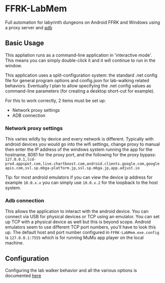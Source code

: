# FFRK-LabMem
Full automation for labyrinth dungeons on Android FFRK and Windows using a proxy server and [adb](https://developer.android.com/studio/command-line/adb)

## Basic Usage
This appliation runs as a command-line application in 'interactive mode'.  This means you can simply double-click it and it will continue to run in the window.

This application uses a split-configuration system: the standard .net config file for general program options and config.json for lab-walking related behaviors.  Eventually I plan to allow specifying the .net config values as command-line parameters (for creating a desktop short-cut for example).

For this to work correctly, 2 items must be set up:
* Network proxy settings
* ADB connection

### Network proxy settings
This varies wildly by device and every network is different.  Typically with android devices you would go into the wifi settings, change proxy to manual then enter the IP address of the windows system running the app for the hostname, 8081 for the proxy port, and the following for the proxy bypass:
`127.0.0.1,lcd-prod.appspot.com,live.chartboost.com,android.clients.google.com,googleapis.com,ssl.sp.mbga-platform.jp,ssl.sp.mbga.jp,app.adjust.io`

Tip: for most android emulators if you can view the device ip address for example `10.0.x.x` you can simply use `10.0.x.2` for the loopback to the host system.

### Adb connection
This allows the application to interact with the android device.  You can connect via USB for physical devices or TCP using an emulator.  You can set up TCP with a physical device as well but this is beyond scope.  Android emulators seem to use different TCP port numbers, you'll have to look this up.  The default host and port number configured in `FFRK-LabMem.exe.config` is `127.0.0.1:7555` which is for running MuMu app player on the local machine.

## Configuration
Configuring the lab walker behavior and all the various options is documented [here](./FFRK-LabMem/Config/readme.md)
